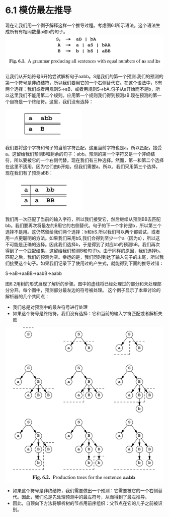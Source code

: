 # 6.1 模仿最左推导

现在让我们用一个例子解释这样一个推导过程。考虑图6.1所示语法。这个语法生成所有有相同数量a和b的句子。
![图1](../../img/6.1_1-Fig.6.1.png)

让我们从开始符号S开始尝试解析句子aabb。S是我们的第一个预测.我们的预测的第一个符号是非终结符，所以我们要用它的一个右侧替代它。在这个语法中，S有两个选择：我们或者用规则S&rarr;aB，或者用规则S&rarr;bA.句子从a开始而不是b，所以这里我们不能用第二个规则。应用第一个规则我们得到预测aB.现在预测的第一个自符是一个终结符。这里，我们没有选择：

![图2](../../img/6.1_2.png)

我们要将这个字符和句子的当前字符匹配，这里当前字符也是a。所以匹配，接受a。这留给我们预测B和剩余的句子：abb。预测的第一个字符又是一个非终结符，所以要被它的一个右侧代替。现在我们有三种选择。然而，第一和第二个选择在这里不适用，因为它们由b开始，但我们需要a。所以，我们采用第三个选择，现在我们有了预测aBB：

![图2](../../img/6.1_3.png)

我们再一次匹配了当前的输入字符，所以我们接受它，然后继续从预测BB去匹配bb。我们要再次将最左的B用它的右侧替代。句子的下一个字符是b，所以第三个选择不是用。这仍然留给我们两个选择：b和bS.所以我们可以两个都尝试，或者用一点更聪明的方法。如果我们采用bS,我们会得到至少一个a（因为s），所以这不可能是正确的选择。因此我们选择b，于是得到了对应bb的预测bB。我们再次得到了一个匹配结果，这留给我们预测B和句子b。由于同样的原因，我们选择b。匹配之后，我们的预测为空。幸运的是，我们同时到达了输入句子的末尾，所以我们接受这个句子。如果我们记录下了使用过的产生式，就能得到下面的推导过错：
    
S&rarr;aB&rarr;aaBB&rarr;aabB&rarr;aabb

图6.2用树的形式展现了解析的步骤。图中的虚线将已经处理过的部分和未处理部分分开。每个图中，预测部分最左边的符号被处理。
这个例子显示了本章讨论的解析器的几个共同点：

- 我们总是对预测中的最左符号进行处理
- 如果这个符号是终结符，我们没有选择：它和当前的输入字符匹配或者解析失败

![图2](../../img/6.1_4-Fig.6.2.png)

- 如果这个符号是非终结符，我们需要做出一个预测：它需要被它的一个右侧替代。因此，我们总是先处理预测中的最左符号，从而得到了最左推导。
- 因此，自顶向下方法将解析树的节点用前序组织：父节点在它的儿子之前被识别。
